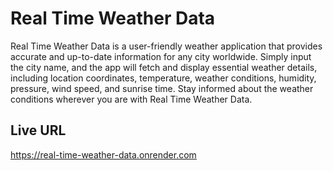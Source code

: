 # Real Time Weather Data
Real Time Weather Data is a user-friendly weather application that provides accurate and up-to-date information for any city worldwide. Simply input the city name, and the app will fetch and display essential weather details, including location coordinates, temperature, weather conditions, humidity, pressure, wind speed, and sunrise time. Stay informed about the weather conditions wherever you are with Real Time Weather Data.

## Live URL
https://real-time-weather-data.onrender.com
